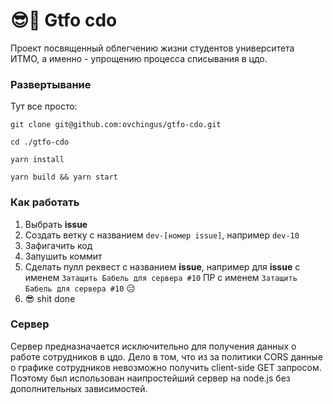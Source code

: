# 😎🤳 Gtfo cdo

Проект посвященный облегчению жизни студентов университета ИТМО, а именно - упрощению процесса списывания в цдо.

### Развертывание

Тут все просто: 
```
git clone git@github.com:ovchingus/gtfo-cdo.git

cd ./gtfo-cdo

yarn install

yarn build && yarn start
```

### Как работать
1) Выбрать **issue** 
2) Создать ветку с названием `dev-[номер issue]`, например `dev-10`
3) Зафигачить код
4) Запушить коммит
5) Сделать пулл реквест с названием **issue**, например для **issue** с именем `Затащить Бабель для сервера #10` ПР с именем `Затащить Бабель для сервера #10` 😑
6)  😎 shit done

### Сервер
Сервер предназначается исключительно для получения данных о работе сотрудников в цдо. Дело в том, что из за политики CORS данные о графике сотрудников невозможно получить client-side GET запросом. Поэтому был использован наипростейший сервер на node.js без дополнительных зависимостей.